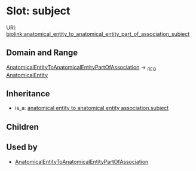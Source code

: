 # Slot: subject




URI: [biolink:anatomical_entity_to_anatomical_entity_part_of_association_subject](https://w3id.org/biolink/vocab/anatomical_entity_to_anatomical_entity_part_of_association_subject)
## Domain and Range

[AnatomicalEntityToAnatomicalEntityPartOfAssociation](AnatomicalEntityToAnatomicalEntityPartOfAssociation.md) ->  <sub>REQ</sub> [AnatomicalEntity](AnatomicalEntity.md)
## Inheritance

 *  is_a: [anatomical entity to anatomical entity association.subject](anatomical_entity_to_anatomical_entity_association_subject.md)
## Children

## Used by

 * [AnatomicalEntityToAnatomicalEntityPartOfAssociation](AnatomicalEntityToAnatomicalEntityPartOfAssociation.md)

